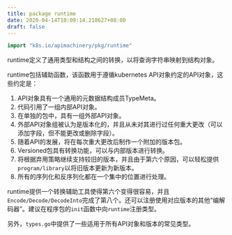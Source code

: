 ```yaml
---
title: package runtime
date: 2020-04-14T10:09:14.218627+08:00
draft: false
---
```


```go
import "k8s.io/apimachinery/pkg/runtime"
```

runtime定义了通用类型和结构之间的转换，以将查询字符串映射到结构对象。

runtime包括辅助函数，该函数用于遵循kubernetes API对象约定的API对象，这些约定是：

1. API对象具有一个通用的元数据结构成员TypeMeta。
2. 代码引用了一组内部API对象。
3. 在单独的包中，具有一组外部API对象。
4. 外部API对象组被认为是版本化的，并且从未对其进行过任何重大更改（可以添加字段，但不能更改或删除字段）。
5. 随着API的发展，将在每次重大更改后制作一个附加的版本包。
6. Versioned包具有转换功能，可以与内部版本进行转换。
7. 将根据弃用策略继续支持较旧的版本，并且由于第六个原因，可以轻松提供`program/library`以将旧版本更新为新版本。
8. 所有的序列化和反序列化都在一个集中的位置进行处理。

runtime提供一个转换辅助工具使得第六个变得很容易，并且`Encode/Decode/DecodeInto`完成了第八个。还可以注册使用对应版本的其他“编解码器”。建议在程序包的`init`函数中向`runtime`注册类型。

另外，`types.go`中提供了一些适用于所有API对象和版本的常见类型。
